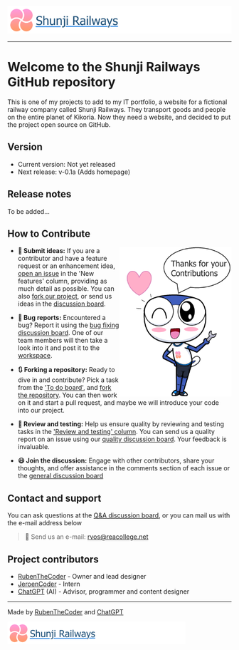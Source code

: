<img src="https://github.com/RubenTheCoder/Shunji-Railways-GitHub/blob/main/.github/images/Banner%202-small.png">

---

# Welcome to the Shunji Railways GitHub repository
This is one of my projects to add to my IT portfolio, a website for a fictional railway company called Shunji Railways.
They transport goods and people on the entire planet of Kikoria. Now they need a website, and decided to put the project open source on GitHub.



## Version
- Current version: Not yet released
- Next release: v-0.1a (Adds homepage)



## Release notes
To be added...



## How to Contribute

<img align="right" width="50%" src="https://github.com/RubenTheCoder/Shunji-Railways-GitHub/blob/main/.github/images/Thanks%20for%20Contributions%20Amesuki%20v2.png">

- **📨 Submit ideas:** If you are a contributor and have a feature request or an enhancement idea, [open an issue](https://github.com/users/RubenTheCoder/projects/4) in the 'New features' column, providing as much detail as possible. You can also [fork our project](https://github.com/RubenTheCoder/Shunji-Railways-GitHub/fork), or send us ideas in the [discussion board](https://github.com/RubenTheCoder/Shunji-Railways-GitHub/discussions/categories/ideas).

- **🔎 Bug reports:** Encountered a bug? Report it using the [bug fixing discussion board](https://github.com/RubenTheCoder/Shunji-Railways-GitHub/discussions/categories/bug-fixing). One of our team members will then take a look into it and post it to the [workspace](https://github.com/users/RubenTheCoder/projects/4).

- **🔃 Forking a repository:** Ready to dive in and contribute? Pick a task from the ['To do board'](https://github.com/users/RubenTheCoder/projects/4), and [fork the repository](https://github.com/RubenTheCoder/Shunji-Railways-GitHub/fork). You can then work on it and start a pull request, and maybe we will introduce your code into our project.

- **🧪 Review and testing:** Help us ensure quality by reviewing and testing tasks in the ['Review and testing' column](https://github.com/users/RubenTheCoder/projects/4). You can send us a quality report on an issue using our [quality discussion board](https://github.com/RubenTheCoder/Shunji-Railways-GitHub/discussions/categories/quality-reports). Your feedback is invaluable.

- **😃 Join the discussion:** Engage with other contributors, share your thoughts, and offer assistance in the comments section of each issue or the [general discussion board](https://github.com/RubenTheCoder/Shunji-Railways-GitHub/discussions/categories/general)



## Contact and support
You can ask questions at the [Q&A discussion board](https://github.com/RubenTheCoder/Shunji-Railways-GitHub/discussions/categories/q-a), or you can mail us with the e-mail address below
> 📧 Send us an e-mail: rvos@reacollege.net


## Project contributors
- [RubenTheCoder](https://github.com/RubenTheCoder) - Owner and lead designer
- [JeroenCoder](https://github.com/JeroenCoder) - Intern
- [ChatGPT](https://chat.openai.com/) (AI) - Advisor, programmer and content designer

---

Made by [RubenTheCoder](https://github.com/RubenTheCoder) and [ChatGPT](https://chat.openai.com/)

<img height="50px" src="https://github.com/RubenTheCoder/Shunji-Railways-GitHub/blob/main/.github/images/Banner%202-small.png">
